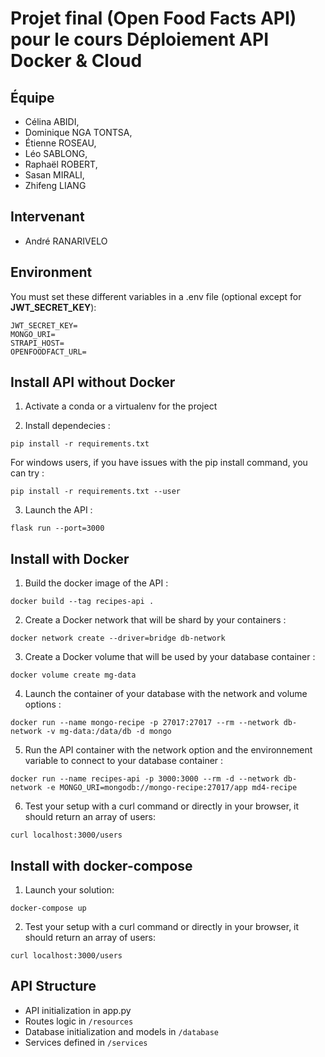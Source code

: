 # Projet final (Open Food Facts API)<br/>pour le cours Déploiement API Docker & Cloud

## Équipe
- Célina ABIDI,
- Dominique NGA TONTSA,
- Étienne ROSEAU,
- Léo SABLONG,  
- Raphaël ROBERT,
- Sasan MIRALI,   
- Zhifeng LIANG

## Intervenant   
- André RANARIVELO

## Environment

You must set these different variables in a .env file (optional except for **JWT_SECRET_KEY**):
```
JWT_SECRET_KEY=
MONGO_URI=
STRAPI_HOST=
OPENFOODFACT_URL=
```

## Install API without Docker

1. Activate a conda or a virtualenv for the project

2. Install dependecies :
```
pip install -r requirements.txt
```
For windows users, if you have issues with the pip install command, you can try :
```
pip install -r requirements.txt --user
```

3. Launch the API :
```
flask run --port=3000
```

## Install with Docker

1. Build the docker image of the API :
```
docker build --tag recipes-api .
```

2. Create a Docker network that will be shard by your containers : 
```
docker network create --driver=bridge db-network
```

3. Create a Docker volume that will be used by your database container :
```
docker volume create mg-data
```

4. Launch the container of your database with the network and volume options :
```
docker run --name mongo-recipe -p 27017:27017 --rm --network db-network -v mg-data:/data/db -d mongo 
```

5. Run the API container with the network option and the environnement variable to connect to your database container : 
```
docker run --name recipes-api -p 3000:3000 --rm -d --network db-network -e MONGO_URI=mongodb://mongo-recipe:27017/app md4-recipe
```

6. Test your setup with a curl command or directly in your browser, it should return an array of users:
```
curl localhost:3000/users
```

## Install with docker-compose

1. Launch your solution:
```
docker-compose up
```

2. Test your setup with a curl command or directly in your browser, it should return an array of users:
```
curl localhost:3000/users
```

## API Structure

* API initialization in app.py
* Routes logic in `/resources`
* Database initialization and models in `/database`
* Services defined in `/services`